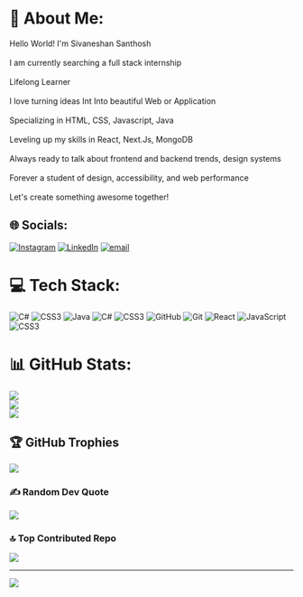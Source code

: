 # 💫 About Me:
Hello World! I'm Sivaneshan Santhosh<br><br>I am currently searching a full stack internship   <br><br>Lifelong Learner<br><br>I love turning ideas Int Into beautiful Web or Application<br><br>Specializing in HTML, CSS, Javascript, Java<br><br>Leveling up my skills in React, Next.Js, MongoDB<br><br>Always ready to talk about frontend and backend trends, design systems<br><br>Forever a student of design, accessibility, and web performance<br><br>Let's create something awesome together!


## 🌐 Socials:
[![Instagram](https://img.shields.io/badge/Instagram-%23E4405F.svg?logo=Instagram&logoColor=white)](https://instagram.com/__s.santhosh__) [![LinkedIn](https://img.shields.io/badge/LinkedIn-%230077B5.svg?logo=linkedin&logoColor=white)](https://linkedin.com/in/Sivaneshan-Santhosh) [![email](https://img.shields.io/badge/Email-D14836?logo=gmail&logoColor=white)](mailto:sivaneshansanthosh@gmail.com) 

# 💻 Tech Stack:
![C#](https://img.shields.io/badge/c%23-%23239120.svg?style=for-the-badge&logo=csharp&logoColor=white) ![CSS3](https://img.shields.io/badge/css3-%231572B6.svg?style=for-the-badge&logo=css3&logoColor=white) ![Java](https://img.shields.io/badge/java-%23ED8B00.svg?style=for-the-badge&logo=openjdk&logoColor=white) ![C#](https://img.shields.io/badge/c%23-%23239120.svg?style=for-the-badge&logo=csharp&logoColor=white) ![CSS3](https://img.shields.io/badge/css3-%231572B6.svg?style=for-the-badge&logo=css3&logoColor=white) ![GitHub](https://img.shields.io/badge/github-%23121011.svg?style=for-the-badge&logo=github&logoColor=white) ![Git](https://img.shields.io/badge/git-%23F05033.svg?style=for-the-badge&logo=git&logoColor=white) ![React](https://img.shields.io/badge/react-%2320232a.svg?style=for-the-badge&logo=react&logoColor=%2361DAFB) ![JavaScript](https://img.shields.io/badge/javascript-%23323330.svg?style=for-the-badge&logo=javascript&logoColor=%23F7DF1E) ![CSS3](https://img.shields.io/badge/css3-%231572B6.svg?style=for-the-badge&logo=css3&logoColor=white)
# 📊 GitHub Stats:
![](https://github-readme-stats.vercel.app/api?username=SivaneshanSanthosh&theme=radical&hide_border=false&include_all_commits=true&count_private=false)<br/>
![](https://nirzak-streak-stats.vercel.app/?user=SivaneshanSanthosh&theme=radical&hide_border=false)<br/>
![](https://github-readme-stats.vercel.app/api/top-langs/?username=SivaneshanSanthosh&theme=radical&hide_border=false&include_all_commits=true&count_private=false&layout=compact)

## 🏆 GitHub Trophies
![](https://github-profile-trophy.vercel.app/?username=SivaneshanSanthosh&theme=radical&no-frame=false&no-bg=false&margin-w=4)

### ✍️ Random Dev Quote
![](https://quotes-github-readme.vercel.app/api?type=horizontal&theme=radical)

### 🔝 Top Contributed Repo
![](https://github-contributor-stats.vercel.app/api?username=SivaneshanSanthosh&limit=5&theme=radical&combine_all_yearly_contributions=true)

---
[![](https://visitcount.itsvg.in/api?id=SivaneshanSanthosh&icon=0&color=0)](https://visitcount.itsvg.in)

<!-- Proudly created with GPRM ( https://gprm.itsvg.in ) -->
